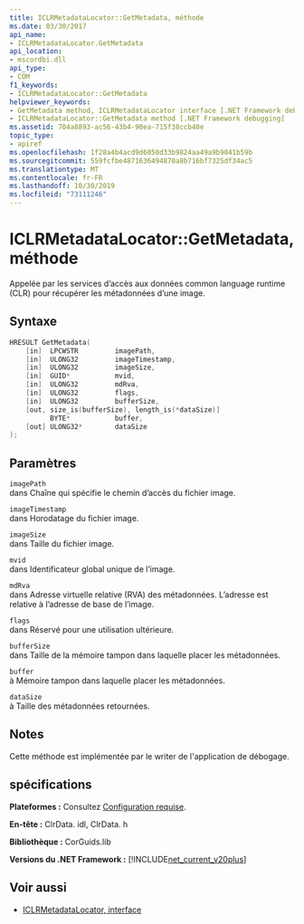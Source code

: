 ```yaml
---
title: ICLRMetadataLocator::GetMetadata, méthode
ms.date: 03/30/2017
api_name:
- ICLRMetadataLocator.GetMetadata
api_location:
- mscordbi.dll
api_type:
- COM
f1_keywords:
- ICLRMetadataLocator::GetMetadata
helpviewer_keywords:
- GetMetadata method, ICLRMetadataLocator interface [.NET Framework debugging]
- ICLRMetadataLocator::GetMetadata method [.NET Framework debugging]
ms.assetid: 704a8893-ac56-43b4-90ea-715f38ccb40e
topic_type:
- apiref
ms.openlocfilehash: 1f28a4b4acd9d6050d33b9824aa49a9b9041b59b
ms.sourcegitcommit: 559fcfbe4871636494870a8b716bf7325df34ac5
ms.translationtype: MT
ms.contentlocale: fr-FR
ms.lasthandoff: 10/30/2019
ms.locfileid: "73111246"
---
```

# <a name="iclrmetadatalocatorgetmetadata-method"></a>ICLRMetadataLocator::GetMetadata, méthode
Appelée par les services d’accès aux données common language runtime (CLR) pour récupérer les métadonnées d’une image.  
  
## <a name="syntax"></a>Syntaxe  
  
```cpp  
HRESULT GetMetadata(  
    [in]  LPCWSTR         imagePath,  
    [in]  ULONG32         imageTimestamp,  
    [in]  ULONG32         imageSize,  
    [in]  GUID*           mvid,  
    [in]  ULONG32         mdRva,  
    [in]  ULONG32         flags,  
    [in]  ULONG32         bufferSize,  
    [out, size_is(bufferSize), length_is(*dataSize)]  
          BYTE*           buffer,  
    [out] ULONG32*        dataSize  
);  
```  
  
## <a name="parameters"></a>Paramètres  
 `imagePath`  
 dans Chaîne qui spécifie le chemin d’accès du fichier image.  
  
 `imageTimestamp`  
 dans Horodatage du fichier image.  
  
 `imageSize`  
 dans Taille du fichier image.  
  
 `mvid`  
 dans Identificateur global unique de l’image.  
  
 `mdRva`  
 dans Adresse virtuelle relative (RVA) des métadonnées. L’adresse est relative à l’adresse de base de l’image.  
  
 `flags`  
 dans Réservé pour une utilisation ultérieure.  
  
 `bufferSize`  
 dans Taille de la mémoire tampon dans laquelle placer les métadonnées.  
  
 `buffer`  
 à Mémoire tampon dans laquelle placer les métadonnées.  
  
 `dataSize`  
 à Taille des métadonnées retournées.  
  
## <a name="remarks"></a>Notes  
 Cette méthode est implémentée par le writer de l'application de débogage.  
  
## <a name="requirements"></a>spécifications  
 **Plateformes :** Consultez [Configuration requise](../../../../docs/framework/get-started/system-requirements.md).  
  
 **En-tête :** ClrData. idl, ClrData. h  
  
 **Bibliothèque :** CorGuids.lib  
  
 **Versions du .NET Framework :** [!INCLUDE[net_current_v20plus](../../../../includes/net-current-v20plus-md.md)]  
  
## <a name="see-also"></a>Voir aussi

- [ICLRMetadataLocator, interface](../../../../docs/framework/unmanaged-api/debugging/iclrmetadatalocator-interface.md)
